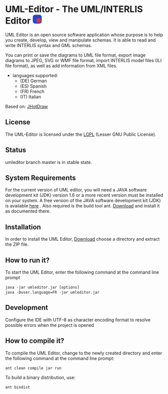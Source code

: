 # UML-Editor - The UML/INTERLIS Editor <img src="https://github.com/AgenciaImplementacion/umleditor/blob/master/src/ch/ehi/umleditor/images/umlicon.gif" height="30" width="30">
UML Editor is an open source software application whose purpose is to help you create, develop, view and manipulate schemas. It is able to read and write INTERLIS syntax and GML schemas.

You can print or save the diagrams to UML file format, export image diagrams to JPEG, SVG or WMF file format, import INTERLIS model files (ILI file format), as well as add information from XML files.

* languages supported:
  - (DE) German
  - (ES) Spanish
  - (FR) French
  - (IT) Italian

Based on: [JHotDraw](https://sourceforge.net/p/jhotdraw/git/ci/master/tree/ "JHotDraw is a framework for structured drawing editors")

## License
The UML-Editor is licensed under the [LGPL](https://github.com/AgenciaImplementacion/umleditor/blob/master/other/LICENSE.lgpl "Lesser GNU Public License") (Lesser GNU Public License).

## Status
umleditor branch master is in stable state.

## System Requirements
For the current version of UML editor, you will need a JAVA software development kit (JDK) version 1.6 or a more recent version must be installed on your system.
A free version of the JAVA software development kit (JDK) is available 
[here](http://www.oracle.com/technetwork/java/javase/downloads/index.html "Download Java Development Kit") .
Also required is the build tool ant. [Download](http://ant.apache.org "Download Apache Ant") and install it as documented there.

## Installation
In order to install the UML Editor, [Download](https://github.com/AgenciaImplementacion/umleditor/releases/latest "Download UML/Editor") choose a directory and extract the ZIP file.

## How to run it?
To start the UML Editor, enter the following command at the command line prompt

~~~
java -jar umleditor.jar [options]
java -Duser.language=FR -jar umleditor.jar
~~~

## Development
Configure the IDE with UTF-8 as character encoding format to resolve possible errors when the project is opened

## How to compile it?
To compile the UML Editor, change to the newly created directory and enter the following command at the command line prompt:

~~~
ant clean compile jar run
~~~

To build a binary distribution, use:
~~~
ant bindist
~~~





